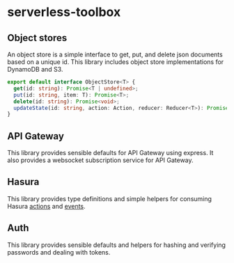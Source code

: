 # serverless-toolbox

## Object stores

An object store is a simple interface to get, put, and delete json documents based on a unique id. This library includes object store implementations for DynamoDB and S3.

```TypeScript
export default interface ObjectStore<T> {
  get(id: string): Promise<T | undefined>;
  put(id: string, item: T): Promise<T>;
  delete(id: string): Promise<void>;
  updateState(id: string, action: Action, reducer: Reducer<T>): Promise<T>;
}
```

## API Gateway

This library provides sensible defaults for API Gateway using express. It also provides a websocket subscription service for API Gateway.

## Hasura

This library provides type definitions and simple helpers for consuming Hasura [actions](https://hasura.io/docs/1.0/graphql/core/actions/index.html) and [events](https://hasura.io/docs/1.0/graphql/core/event-triggers/index.html).

## Auth

This library provides sensible defaults and helpers for hashing and verifying passwords and dealing with tokens.
